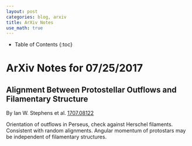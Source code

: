 ```yaml
---
layout: post
categories: blog, arxiv
title: ArXiv Notes
use_math: true
---
```


* Table of Contents
{:toc}


# ArXiv Notes for 07/25/2017

## Alignment Between Protostellar Outflows and Filamentary Structure

By Ian W. Stephens et al. [1707.08122](https://arxiv.org/abs/1707.08122)

Orientation of outflows in Perseus, check against Herschel filaments. Consistent with random alignments.  Angular momentum of protostars may be independent of filamentary structures.